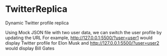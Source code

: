 # TwitterReplica
Dynamic Twitter profile replica 

Using Mock JSON file with two user data, we can switch the user profile by updating the URL 
For example, http://127.0.0.1:5500/?user=user1 would display Twitter profile for Elon Musk and http://127.0.0.1:5500/?user=user2 would display Bill Gates
